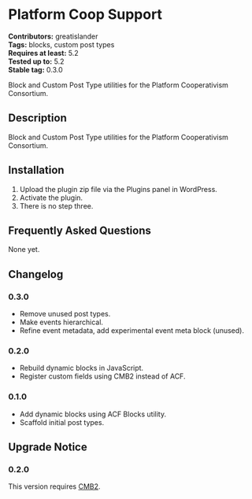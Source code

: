# Platform Coop Support #
**Contributors:** greatislander  
**Tags:** blocks, custom post types  
**Requires at least:** 5.2  
**Tested up to:** 5.2  
**Stable tag:** 0.3.0  

Block and Custom Post Type utilities for the Platform Cooperativism Consortium.

## Description ##

Block and Custom Post Type utilities for the Platform Cooperativism Consortium.

## Installation ##

1. Upload the plugin zip file via the Plugins panel in WordPress.
2. Activate the plugin.
3. There is no step three.

## Frequently Asked Questions ##

None yet.

## Changelog ##
### 0.3.0 ###
* Remove unused post types.
* Make events hierarchical.
* Refine event metadata, add experimental event meta block (unused).

### 0.2.0 ###
* Rebuild dynamic blocks in JavaScript.
* Register custom fields using CMB2 instead of ACF.

### 0.1.0 ###
* Add dynamic blocks using ACF Blocks utility.
* Scaffold initial post types.

## Upgrade Notice ##

### 0.2.0 ###
This version requires [CMB2](https://github.com/CMB2/CMB2).
